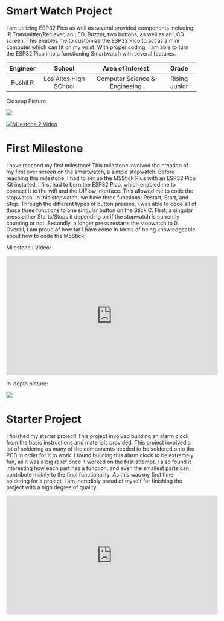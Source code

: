 # Smart Watch Project
I am utilizing ESP32 Pico as well as several provided components including: IR Transmitter/Reciever, an LED, Buzzer, two buttons, as well as an LCD screen. This enables me to customize the ESP32 Pico to act as a mini computer which can fit on my wrist. With proper coding, I am able to turn the ESP32 Pico into a functioning Smartwatch with several features.

| **Engineer** | **School** | **Area of Interest** | **Grade** |
|:--:|:--:|:--:|:--:|
| Rushil R | Los Altos High SChool | Computer Science & Engineeing| Rising Junior

<!--
# Reflection
My time at BlueStamp was both fun and extremely informative. I learned so many new things from what a Rasperry Pi is and to how to use an API. Although I did not get to finish everything that I had planned for my Smart Mirror project, I learned so much and I'm very proud of what I was able to make in just three weeks. I really value all the lessons I learned this summer and I know that I will be using them again in the future. If you scroll below, you can see my journey working on this project and how I was able to tackle the problems I ran into. 

# Smart Mirror Monitor  
Final Design
<html>
<img src="IMG-7354.JPG">
</html>

Base Code Design
<html>
<img src="IMG-5785.JPG">
</html>


# Final Milestone
I reached my final milestone! My goal for this milestone was to format all the components on the screen in a visually aesthetic way, following the sketch I had previously made, and glue the physical peices of the mirror together. I was able to experiment with colors, fonts, and sizes until I was finally satisfied with how it looked. Unfortunately, I was not able to glue the mirror onto the monitor before my 3 weeks at BlueStamp was over. However, I am planning to finish that up and work on some additional components for my smart mirror as well. The components I want to add are the music player and text notification. With all the knowledge I gained at BlueStamp, I feel confident in my ability to keep improving the smart mirror. In the video below, I will be presenting my Smart Mirror, explaining my journey working on this project, and talking about this final milestone. Thank you so much for following me on this journey!

[![Demo Night Vid](https://res.cloudinary.com/marcomontalbano/image/upload/v1628289700/video_to_markdown/images/youtube--_TTp9rQcXJg-c05b58ac6eb4c4700831b2b3070cd403.jpg)](https://www.youtube.com/watch?v=_TTp9rQcXJg&t=4s "Demo Night Vid")


# Second Milestone

I reached my second milestone today! I finished working on the software and writing the code on Visual Studio Code. I have made the components for the time/date, todo list, and photo album, but because of time constraints, I am not going to be making the music player and text notifications components. If I have extra time after finishing my third milestone, I will add the music component. Writing the todo list code was the most difficult because I had to connect the API to my google calendar. However, the other two, time/date and photo album, were much easier. The layout of the monitor is similar to my sketch, and I am ready to place all of my parts together and finish my third milestone soon.
-->
Closeup Picture
<html>
<img src="IMG-5785.JPG">
</html>

[![Milestone 2 Video](https://res.cloudinary.com/marcomontalbano/image/upload/v1628289614/video_to_markdown/images/youtube--0PfWPwV4eSk-c05b58ac6eb4c4700831b2b3070cd403.jpg)](https://www.youtube.com/watch?v=0PfWPwV4eSk "Milestone 2 Video")


# First Milestone

I have reached my first milestone! This milestone involved the creation of my first ever screen on the smartwatch, a simple stopwatch. Before reaching this milestone, I had to set up the M5Stick Plus with an ESP32 Pico Kit installed. I first had to burn the ESP32 Pico, which enabled me to connect it to the wifi and the UIFlow Interface. This allowed me to code the stopwatch. In this stopwatch, we have three functions: Restart, Start, and Stop. Through the different types of button presses, I was able to code all of those three functions to one singular button on the Stick C. First, a singular press either Starts/Stops it depending on if the stopwatch is currently counting or not. Secondly, a longer press restarts the stopwatch to 0. Overall, I am proud of how far I have come in terms of being knowledgeable about how to code the M5Stick

Milestone I Video:
<iframe width="560" height="315" src="https://www.youtube.com/embed/CIY-Y0Lh2Yk" title="YouTube video player" frameborder="0" allow="accelerometer; autoplay; clipboard-write; encrypted-media; gyroscope; picture-in-picture; web-share" allowfullscreen></iframe>

In-depth picture:
<html>
<img src="PXL_20230615_155954206.MP.jpg">
</html>



# Starter Project

I finished my starter project! This project involved building an alarm clock from the basic instructions and materials provided. This project involved a lot of soldering as many of the components needed to be soldered onto the PCB in order for it to work. I found building this alarm clock to be extremely fun, as it was a big relief once it worked on the first attempt. I also found it interesting how each part has a function, and even the smallest parts can contribute mainly to the final functionality. As this was my first time soldering for a project, I am incredibly proud of myself for finishing the project with a high degree of quality.


<iframe width="560" height="315" src="https://www.youtube.com/embed/pBVsiNEepwE" title="YouTube video player" frameborder="0" allow="accelerometer; autoplay; clipboard-write; encrypted-media; gyroscope; picture-in-picture; web-share" allowfullscreen></iframe>

